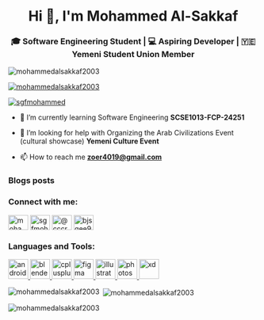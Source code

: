 <h1 align="center">Hi 👋, I'm Mohammed Al-Sakkaf</h1>
<h3 align="center">🎓 Software Engineering Student | 💻 Aspiring Developer | 🇾🇪 Yemeni Student Union Member</h3>

<p align="left"> <img src="https://komarev.com/ghpvc/?username=mohammedalsakkaf2003&label=Profile%20views&color=0e75b6&style=flat" alt="mohammedalsakkaf2003" /> </p>

<p align="left"> <a href="https://github.com/ryo-ma/github-profile-trophy"><img src="https://github-profile-trophy.vercel.app/?username=mohammedalsakkaf2003" alt="mohammedalsakkaf2003" /></a> </p>

<p align="left"> <a href="https://twitter.com/sgfmohammed" target="blank"><img src="https://img.shields.io/twitter/follow/sgfmohammed?logo=twitter&style=for-the-badge" alt="sgfmohammed" /></a> </p>

- 🌱 I’m currently learning Software Engineering **SCSE1013-FCP-24251**

- 🤝 I’m looking for help with Organizing the Arab Civilizations Event (cultural showcase) **Yemeni Culture Event**

- 📫 How to reach me **zoer4019@gmail.com**

### Blogs posts
<!-- BLOG-POST-LIST:START -->
<!-- BLOG-POST-LIST:END -->

<h3 align="left">Connect with me:</h3>
<p align="left">
<a href="https://dev.to/mohammed_alsakkaf_958117d" target="blank"><img align="center" src="https://raw.githubusercontent.com/rahuldkjain/github-profile-readme-generator/master/src/images/icons/Social/devto.svg" alt="mohammed_alsakkaf_958117d" height="30" width="40" /></a>
<a href="https://twitter.com/sgfmohammed" target="blank"><img align="center" src="https://raw.githubusercontent.com/rahuldkjain/github-profile-readme-generator/master/src/images/icons/Social/twitter.svg" alt="sgfmohammed" height="30" width="40" /></a>
<a href="https://instagram.com/@cccrnm" target="blank"><img align="center" src="https://raw.githubusercontent.com/rahuldkjain/github-profile-readme-generator/master/src/images/icons/Social/instagram.svg" alt="@cccrnm" height="30" width="40" /></a>
<a href="https://discord.gg/bjsqee990" target="blank"><img align="center" src="https://raw.githubusercontent.com/rahuldkjain/github-profile-readme-generator/master/src/images/icons/Social/discord.svg" alt="bjsqee990" height="30" width="40" /></a>
</p>

<h3 align="left">Languages and Tools:</h3>
<p align="left"> <a href="https://developer.android.com" target="_blank" rel="noreferrer"> <img src="https://raw.githubusercontent.com/devicons/devicon/master/icons/android/android-original-wordmark.svg" alt="android" width="40" height="40"/> </a> <a href="https://www.blender.org/" target="_blank" rel="noreferrer"> <img src="https://download.blender.org/branding/community/blender_community_badge_white.svg" alt="blender" width="40" height="40"/> </a> <a href="https://www.w3schools.com/cpp/" target="_blank" rel="noreferrer"> <img src="https://raw.githubusercontent.com/devicons/devicon/master/icons/cplusplus/cplusplus-original.svg" alt="cplusplus" width="40" height="40"/> </a> <a href="https://www.figma.com/" target="_blank" rel="noreferrer"> <img src="https://www.vectorlogo.zone/logos/figma/figma-icon.svg" alt="figma" width="40" height="40"/> </a> <a href="https://www.adobe.com/in/products/illustrator.html" target="_blank" rel="noreferrer"> <img src="https://www.vectorlogo.zone/logos/adobe_illustrator/adobe_illustrator-icon.svg" alt="illustrator" width="40" height="40"/> </a> <a href="https://www.photoshop.com/en" target="_blank" rel="noreferrer"> <img src="https://raw.githubusercontent.com/devicons/devicon/master/icons/photoshop/photoshop-line.svg" alt="photoshop" width="40" height="40"/> </a> <a href="https://www.adobe.com/products/xd.html" target="_blank" rel="noreferrer"> <img src="https://cdn.worldvectorlogo.com/logos/adobe-xd.svg" alt="xd" width="40" height="40"/> </a> </p>

<p><img align="left" src="https://github-readme-stats.vercel.app/api/top-langs?username=mohammedalsakkaf2003&show_icons=true&locale=en&layout=compact" alt="mohammedalsakkaf2003" /></p>

<p>&nbsp;<img align="center" src="https://github-readme-stats.vercel.app/api?username=mohammedalsakkaf2003&show_icons=true&locale=en" alt="mohammedalsakkaf2003" /></p>

<p><img align="center" src="https://github-readme-streak-stats.herokuapp.com/?user=mohammedalsakkaf2003&" alt="mohammedalsakkaf2003" /></p>

